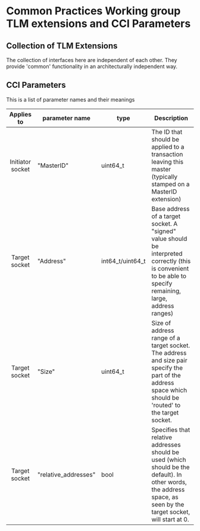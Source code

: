 
# Common Practices Working group TLM extensions and CCI Parameters


## Collection of TLM Extensions

The collection of interfaces here are independent of each other. They provide 'common' functionality in an architecturally independent way.

## CCI Parameters

This is a list of parameter names and their meanings


| Applies to | parameter name | type | Description |
|:----------:| -------------- | ---- | ----------- |
Initiator socket | "MasterID"  | uint64_t | The ID that should be applied to a transaction leaving this master (typically stamped on a MasterID extension) |
Target socket | "Address"   | int64_t/uint64_t | Base address of a target socket. A "signed" value should be interpreted correctly (this is convenient to be able to specify remaining, large, address ranges)
Target socket | "Size"      | uint64_t | Size of address range of a target socket. The address and size pair specify the part of the address space which should be 'routed' to the target socket.
Target socket | "relative_addresses" | bool | Specifies that relative addresses should be used (which should be the default). In other words, the address space, as seen by the target socket, will start at 0.